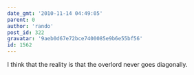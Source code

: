 ```yaml
---
date_gmt: '2010-11-14 04:49:05'
parent: 0
author: 'rando'
post_id: 322
gravatar: '9aeb0d67e72bce7400085e9b6e55bf56'
id: 1562
---
```


I think that the reality is that the overlord never goes diagonally.
